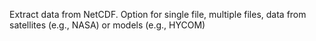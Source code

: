 Extract data from NetCDF. Option for single file, multiple files, data from satellites (e.g., NASA) or models (e.g., HYCOM)
